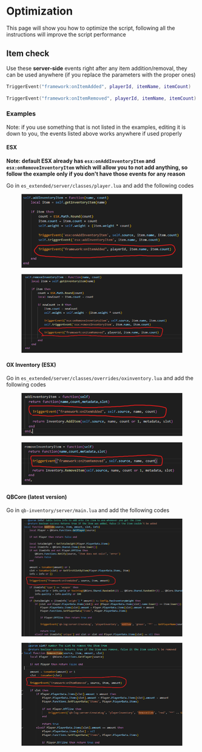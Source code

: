 # Optimization

This page will show you how to optimize the script, following all the instructions will improve the script performance

## Item check

Use these **server-side** events right after any item addition/removal, they can be used anywhere (if you replace the parameters with the proper ones)

```lua
TriggerEvent("framework:onItemAdded", playerId, itemName, itemCount)
```

```lua
TriggerEvent("framework:onItemRemoved", playerId, itemName, itemCount)
```

### Examples

Note: if you use something that is not listed in the examples, editing it is down to you, the events listed above works anywhere if used properly

#### ESX

**Note: default ESX already has `esx:onAddInventoryItem` and `esx:onRemoveInventoryItem` which will allow you to not add anything, so follow the example only if you don't have those events for any reason**

Go in `es_extended/server/classes/player.lua` and add the following codes

<figure><img src="../.gitbook/assets/immagine (2) (1).png" alt=""><figcaption></figcaption></figure>

<figure><img src="../.gitbook/assets/immagine (3).png" alt=""><figcaption></figcaption></figure>

#### OX Inventory (ESX)

Go in `es_extended/server/classes/overrides/oxinventory.lua` and add the following codes

<figure><img src="../.gitbook/assets/immagine (4) (1).png" alt=""><figcaption></figcaption></figure>

<figure><img src="../.gitbook/assets/immagine.png" alt=""><figcaption></figcaption></figure>

#### QBCore (latest version)

Go in `qb-inventory/server/main.lua` and add the following codes

<figure><img src="../.gitbook/assets/immagine (5) (1).png" alt=""><figcaption></figcaption></figure>

<figure><img src="../.gitbook/assets/immagine (6).png" alt=""><figcaption></figcaption></figure>

##
